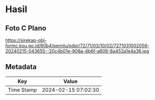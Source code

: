 # Hasil

## Foto C Plano

https://sirekap-obj-formc.kpu.go.id/60b4/pemilu/pdpr/72/71/03/10/02/7271031002056-20240215-043655--20c4b01e-908a-4b6f-a606-8a453a1e4a36.jpg


## Metadata

| Key        | Value               |
| ---------- | ------------------- |
| Time Stamp | 2024-02-15 07:02:30 |



